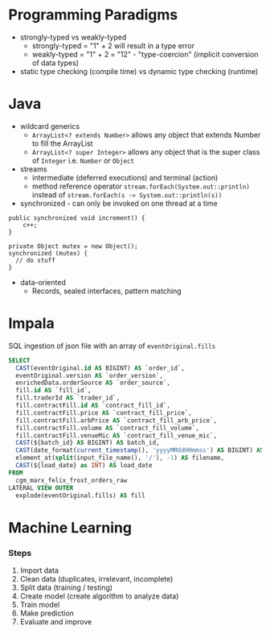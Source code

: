 # Programming Paradigms
- strongly-typed vs weakly-typed
  - strongly-typed = "1" + 2 will result in a type error
  - weakly-typed = "1" + 2 = "12" - "type-coercion" (implicit conversion of data types)
- static type checking (compile time) vs dynamic type checking (runtime)

# Java
- wildcard generics
  - `ArrayList<? extends Number>` allows any object that extends Number to fill the ArrayList
  - `ArrayList<? super Integer>` allows any object that is the super class of `Integer` i.e. `Number` or `Object`
- streams
  - intermediate (deferred executions) and terminal (action)
  - method reference operator `stream.forEach(System.out::println)` instead of `stream.forEach(s -> System.out::println(s))`
- synchronized - can only be invoked on one thread at a time
```
public synchronized void increment() {
    c++;
}
```
```
private Object mutex = new Object();
synchronized (mutex) {
  // do stuff
}
```
- data-oriented
  - Records, sealed interfaces, pattern matching

# Impala
SQL ingestion of json file with an array of `eventOriginal.fills`
```sql
SELECT 
  CAST(eventOriginal.id AS BIGINT) AS `order_id`,
  eventOriginal.version AS `order_version`,
  enrichedData.orderSource AS `order_source`,
  fill.id AS `fill_id`,
  fill.traderId AS `trader_id`,
  fill.contractFill.id AS `contract_fill_id`,
  fill.contractFill.price AS `contract_fill_price`,
  fill.contractFill.arbPrice AS `contract_fill_arb_price`,
  fill.contractFill.volume AS `contract_fill_volume`,
  fill.contractFill.venueMic AS `contract_fill_venue_mic`,
  CAST(${batch_id} AS BIGINT) AS batch_id,
  CAST(date_format(current_timestamp(), 'yyyyMMddHHmmss') AS BIGINT) AS `cdh_ingestion_time`,
  element_at(split(input_file_name(), '/'), -1) AS filename,
  CAST(${load_date} as INT) AS load_date
FROM 
  cgm_marx_felix_frost_orders_raw
LATERAL VIEW OUTER
  explode(eventOriginal.fills) AS fill
```

# Machine Learning
### Steps
1. Import data
2. Clean data (duplicates, irrelevant, incomplete)
3. Split data (training / testing)
4. Create model (create algorithm to analyze data)
5. Train model
6. Make prediction
7. Evaluate and improve
